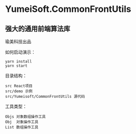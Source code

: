 # YumeiSoft.CommonFrontUtils
## 强大的通用前端算法库
瑜美科技出品

如何启动演示：
```
yarn install
yarn start
```

目录结构：
```
src React项目
src/demo 示例
src/Yumeisoft/CommonFrontUtils 源代码
```

工具类型：
```
Objs 对象数组操作工具
Obj  对象操作工具
List 数组操作工具
```